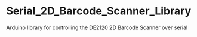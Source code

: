 # Serial_2D_Barcode_Scanner_Library
Arduino library for controlling the DE2120 2D Barcode Scanner over serial
